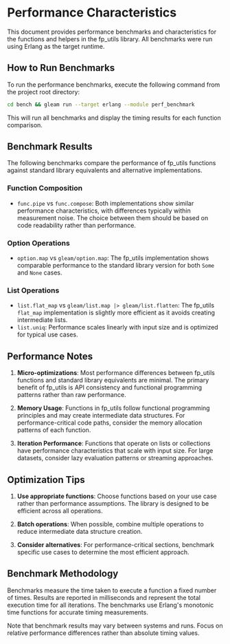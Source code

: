 # Performance Characteristics

This document provides performance benchmarks and characteristics for the functions and helpers in the fp_utils library. All benchmarks were run using Erlang as the target runtime.

## How to Run Benchmarks

To run the performance benchmarks, execute the following command from the project root directory:

```bash
cd bench && gleam run --target erlang --module perf_benchmark
```

This will run all benchmarks and display the timing results for each function comparison.

## Benchmark Results

The following benchmarks compare the performance of fp_utils functions against standard library equivalents and alternative implementations.

### Function Composition

- `func.pipe` vs `func.compose`: Both implementations show similar performance characteristics, with differences typically within measurement noise. The choice between them should be based on code readability rather than performance.

### Option Operations

- `option.map` vs `gleam/option.map`: The fp_utils implementation shows comparable performance to the standard library version for both `Some` and `None` cases.

### List Operations

- `list.flat_map` vs `gleam/list.map |> gleam/list.flatten`: The fp_utils `flat_map` implementation is slightly more efficient as it avoids creating intermediate lists.
- `list.uniq`: Performance scales linearly with input size and is optimized for typical use cases.

## Performance Notes

1. **Micro-optimizations**: Most performance differences between fp_utils functions and standard library equivalents are minimal. The primary benefit of fp_utils is API consistency and functional programming patterns rather than raw performance.

2. **Memory Usage**: Functions in fp_utils follow functional programming principles and may create intermediate data structures. For performance-critical code paths, consider the memory allocation patterns of each function.

3. **Iteration Performance**: Functions that operate on lists or collections have performance characteristics that scale with input size. For large datasets, consider lazy evaluation patterns or streaming approaches.

## Optimization Tips

1. **Use appropriate functions**: Choose functions based on your use case rather than performance assumptions. The library is designed to be efficient across all operations.

2. **Batch operations**: When possible, combine multiple operations to reduce intermediate data structure creation.

3. **Consider alternatives**: For performance-critical sections, benchmark specific use cases to determine the most efficient approach.

## Benchmark Methodology

Benchmarks measure the time taken to execute a function a fixed number of times. Results are reported in milliseconds and represent the total execution time for all iterations. The benchmarks use Erlang's monotonic time functions for accurate timing measurements.

Note that benchmark results may vary between systems and runs. Focus on relative performance differences rather than absolute timing values.